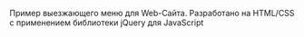 Пример выезжающего меню для Web-Сайта.
Разработано на HTML/CSS  с применением библиотеки jQuery для JavaScript
